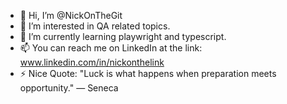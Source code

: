 - 👋 Hi, I’m @NickOnTheGit
- 👀 I’m interested in QA related topics.
- 🌱 I’m currently learning playwright and typescript.
- 📫 You can reach me on LinkedIn at the link: 
      www.linkedin.com/in/nickonthelink
- ⚡ Nice Quote: "Luck is what happens when preparation meets opportunity." — Seneca 

<!---
NickOnTheGit/NickOnTheGit is a ✨ special ✨ repository because its `README.md` (this file) appears on your GitHub profile.
You can click the Preview link to take a look at your changes.
--->
